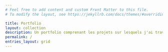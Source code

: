 ```yaml
---
# Feel free to add content and custom Front Matter to this file.
# To modify the layout, see https://jekyllrb.com/docs/themes/#overriding-theme-defaults

title: Portfolio
layout: collection
description: Un portfolio comprenant les projets sur lesquels j'ai travaillé depuis que j'ai commencé à coder. Ils n'y sont pas tous, seuls ceux que je considère comme étant les plus intéressants.
permalink: /
entries_layout: grid
---
```

